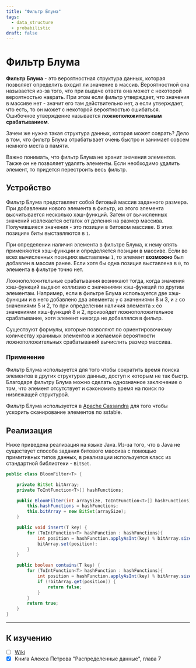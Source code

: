 ```yaml
---
title: "Фильтр Блума"
tags:
  - data_structure
  - probabilistic
draft: false
---
```


# Фильтр Блума

**Фильтр Блума** - это вероятностная структура данных, которая позволяет определить входит ли значение в массив.
Вероятностной она называется из-за того, что при выдаче ответа она может с некоторой вероятностью наврать.
При этом если фильтр утверждает, что значения в массиве нет - значит его там действительно нет, а если утверждает, что есть, то он может с некоторой вероятностью ошибаться.
Ошибочное утверждение называется **ложноположительным срабатыванием**.

Зачем же нужна такая структура данных, которая может соврать?
Дело в том, что фильтр Блума отрабатывает очень быстро и занимает совсем немного места в памяти.

Важно понимать, что фильтр Блума не хранит значения элементов.
Также он не позволяет удалять элементы.
Если необходимо удалить элемент, то придется перестроить весь фильтр.


## Устройство

Фильтр Блума представляет собой битовый массив заданного размера.
При добавлении нового элемента в фильтр, из этого элемента высчитывается несколько хэш-функций.
Затем от вычисленных значений извлекается остаток от деления на размер массива. 
Получившиеся значения - это позиции в битовом массиве.
В этих позициях биты выставляются в `1`.

При определении наличия элемента в фильтре Блума, к нему опять применяются хэш-функции и определяется позиции в массиве.
Если во всех вычисленных позициях выставлены `1`, то элемент __возможно__ был добавлен в массив ранее. 
Если хотя бы одна позиция выставлена в `0`, то элемента в фильтре точно нет.

Ложноположительные срабатывания возникают тогда, когда значения хэш-функций выдают коллизию с значениями хэш-функций по другим элементам.
Например, если в фильтре Блума используется две хэш-функции и в него добавлено два элемента: `y` с значениями 8 и 3, и `z` со значениями 5 и 2, то при определении наличия элемента `x` со значениями хэш-функций 8 и 2, произойдет ложноположительное срабатывание, хотя элемент никогда не добавлялся в фильтр.

Существуют формулы, которые позволяют по ориентировочному количеству хранимых элементов и желаемой вероятности ложноположительных срабатываний вычислить размер массива.

### Применение
Фильтр Блума используется для того чтобы сократить время поиска элементов в других структурах данных, доступ к которым не так быстр.
Благодаря фильтру Блума можно сделать однозначное заключение о том, что элемент отсутствует и сэкономить время на поиск по низлежащей структурой.

Фильтр Блума используется в [Apache Cassandra](../database/cassandra.md) для того чтобы ускорить сканирование элементов по sstable.


## Реализация

Ниже приведена реализация на языке Java.
Из-за того, что в Java не существует способа задания битового массива с помощью примитивных типов данных, в реализации используется класс из стандартной библиотеки - `BitSet`.
```java
public class BloomFilter<T> {

    private BitSet bitArray;
    private ToIntFunction<T>[] hashFunctions;

    public BloomFilter(int arraySize, ToIntFunction<T>[] hashFunctions) {
        this.hashFunctions = hashFunctions;
        this.bitArray = new BitSet(arraySize);
    }

    public void insert(T key) {
        for (ToIntFunction<T> hashFunction : hashFunctions){
            int position = hashFunction.applyAsInt(key) % bitArray.size();
            bitArray.set(position);
        }
    }

    public boolean contains(T key) {
        for (ToIntFunction<T> hashFunction : hashFunctions){
            int position = hashFunction.applyAsInt(key) % bitArray.size();
            if (!bitArray.get(position)) {
                return false;
            }
        }
        return true;
    }
}
```

---
## К изучению

- [ ] [Wiki](https://en.wikipedia.org/wiki/Bloom_filter)
- [X] Книга Алекса Петрова "Распределенные данные", глава 7
